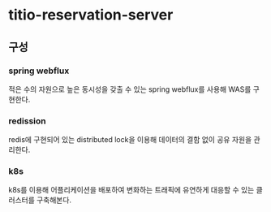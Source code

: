 # titio-reservation-server

## 구성

 ### spring webflux 
 적은 수의 자원으로 높은 동시성을 갖출 수 있는 spring webflux를 사용해 WAS를 구현한다. 
 
 ### redission 
 redis에 구현되어 있는 distributed lock을 이용해 데이터의 결함 없이 공유 자원을 관리한다. 
 
 ### k8s 
 k8s를 이용해 어플리케이션을 배포하여 변화하는 트래픽에 유연하게 대응할 수 있는 클러스터를 구축해본다.

